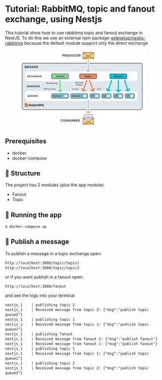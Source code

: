 # Tutorial: RabbitMQ, topic and fanout exchange, using Nestjs

This tutorial show how to use rabbitmq topic and fanout exchange in NestJS.
To do this we use an external npm package [golevelup/nestjs-rabbitmq](https://www.npmjs.com/package/@golevelup/nestjs-rabbitmq) because the default module support only the direct exchange

<p align="center"><img src="./assets/rabbitmq.png" width="420" alt="Nest Logo" />
</p>

## Prerequisites

- docker
- docker-compose

## 🚧 Structure

The project has 2 modules (plus the app module).

- Fanout
- Topic

## 🚀 Running the app 

```bash
$ docker-compose up
```

## 💾 Publish a message

To publish a message in a topic exchange open:

```
http://localhost:3000/topic/topic1
http://localhost:3000/topic/topic2
```

or if you want publish in a fanout open:

```
http://localhost:3000/fanout
```

and see the logs into your terminal

```
nestjs_1    | publishing topic 2
nestjs_1    | Received message from topic 2: {"msg":"publish topic queue2"}
nestjs_1    | publishing topic 1
nestjs_1    | Received message from topic 1: {"msg":"publish topic queue1"}
nestjs_1    | publishing fanout
nestjs_1    | Received message from fanout 2: {"msg":"publish fanout"}
nestjs_1    | Received message from fanout 1: {"msg":"publish fanout"}
nestjs_1    | publishing topic 1
nestjs_1    | Received message from topic 1: {"msg":"publish topic queue1"}
nestjs_1    | publishing topic 2
nestjs_1    | Received message from topic 2: {"msg":"publish topic queue2"}
```
